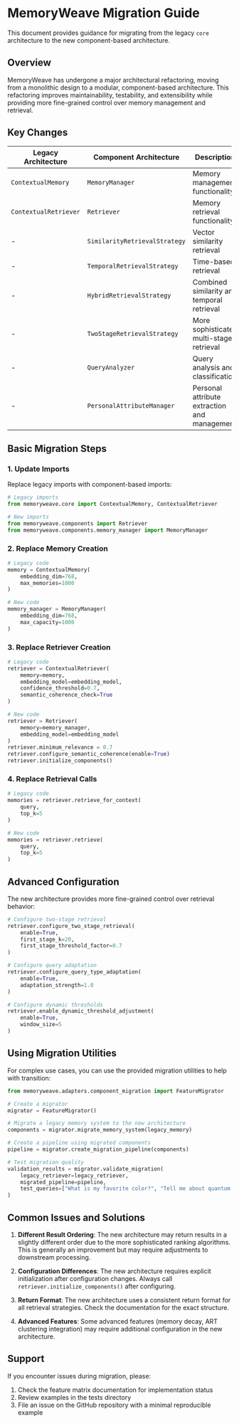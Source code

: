 # MemoryWeave Migration Guide

This document provides guidance for migrating from the legacy `core` architecture to the new component-based architecture.

## Overview

MemoryWeave has undergone a major architectural refactoring, moving from a monolithic design to a modular, component-based architecture. This refactoring improves maintainability, testability, and extensibility while providing more fine-grained control over memory management and retrieval.

## Key Changes

| Legacy Architecture | Component Architecture | Description |
|---------------------|------------------------|-------------|
| `ContextualMemory` | `MemoryManager` | Memory management functionality |
| `ContextualRetriever` | `Retriever` | Memory retrieval functionality |
| - | `SimilarityRetrievalStrategy` | Vector similarity retrieval |
| - | `TemporalRetrievalStrategy` | Time-based retrieval |
| - | `HybridRetrievalStrategy` | Combined similarity and temporal retrieval |
| - | `TwoStageRetrievalStrategy` | More sophisticated multi-stage retrieval |
| - | `QueryAnalyzer` | Query analysis and classification |
| - | `PersonalAttributeManager` | Personal attribute extraction and management |

## Basic Migration Steps

### 1. Update Imports

Replace legacy imports with component-based imports:

```python
# Legacy imports
from memoryweave.core import ContextualMemory, ContextualRetriever

# New imports
from memoryweave.components import Retriever
from memoryweave.components.memory_manager import MemoryManager
```

### 2. Replace Memory Creation

```python
# Legacy code
memory = ContextualMemory(
    embedding_dim=768,
    max_memories=1000
)

# New code
memory_manager = MemoryManager(
    embedding_dim=768,
    max_capacity=1000
)
```

### 3. Replace Retriever Creation

```python
# Legacy code
retriever = ContextualRetriever(
    memory=memory,
    embedding_model=embedding_model,
    confidence_threshold=0.7,
    semantic_coherence_check=True
)

# New code
retriever = Retriever(
    memory=memory_manager,
    embedding_model=embedding_model
)
retriever.minimum_relevance = 0.7
retriever.configure_semantic_coherence(enable=True)
retriever.initialize_components()
```

### 4. Replace Retrieval Calls

```python
# Legacy code
memories = retriever.retrieve_for_context(
    query, 
    top_k=5
)

# New code
memories = retriever.retrieve(
    query, 
    top_k=5
)
```

## Advanced Configuration

The new architecture provides more fine-grained control over retrieval behavior:

```python
# Configure two-stage retrieval
retriever.configure_two_stage_retrieval(
    enable=True,
    first_stage_k=20,
    first_stage_threshold_factor=0.7
)

# Configure query adaptation
retriever.configure_query_type_adaptation(
    enable=True,
    adaptation_strength=1.0
)

# Configure dynamic thresholds
retriever.enable_dynamic_threshold_adjustment(
    enable=True,
    window_size=5
)
```

## Using Migration Utilities

For complex use cases, you can use the provided migration utilities to help with transition:

```python
from memoryweave.adapters.component_migration import FeatureMigrator

# Create a migrator
migrator = FeatureMigrator()

# Migrate a legacy memory system to the new architecture
components = migrator.migrate_memory_system(legacy_memory)

# Create a pipeline using migrated components
pipeline = migrator.create_migration_pipeline(components)

# Test migration quality
validation_results = migrator.validate_migration(
    legacy_retriever=legacy_retriever,
    migrated_pipeline=pipeline,
    test_queries=["What is my favorite color?", "Tell me about quantum physics"]
)
```

## Common Issues and Solutions

1. **Different Result Ordering**: The new architecture may return results in a slightly different order due to the more sophisticated ranking algorithms. This is generally an improvement but may require adjustments to downstream processing.

2. **Configuration Differences**: The new architecture requires explicit initialization after configuration changes. Always call `retriever.initialize_components()` after configuring.

3. **Return Format**: The new architecture uses a consistent return format for all retrieval strategies. Check the documentation for the exact structure.

4. **Advanced Features**: Some advanced features (memory decay, ART clustering integration) may require additional configuration in the new architecture.

## Support

If you encounter issues during migration, please:

1. Check the feature matrix documentation for implementation status
2. Review examples in the tests directory
3. File an issue on the GitHub repository with a minimal reproducible example